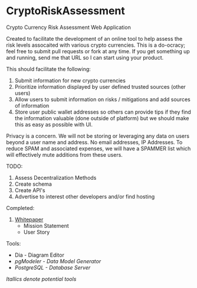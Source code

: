 # CryptoRiskAssessment
Crypto Currency Risk Assessment Web Application

Created to facilitate the development of an online tool to help assess the risk levels assocaited with various crypto currencies.  This is a do-ocracy; feel free to submit pull requests or fork at any time.  If you get something up and running, send me that URL so I can start using your product.

This should facilitate the following:
1) Submit information for new crypto currencies
2) Prioritize information displayed by user defined trusted sources (other users)
3) Allow users to submit information on risks / mitigations and add sources of information
4) Store user public wallet addresses so others can provide tips if they find the information valuable (done outside of platform) but we should make this as easy as possible with UI.

Privacy is a concern.  We will not be storing or leveraging any data on users beyond a user name and address.  No email addresses, IP Addresses.  To reduce SPAM and associated expenses, we will have a SPAMMER list which will effectively mute additions from these users.

TODO:
1. Assess Decentralization Methods
2. Create schema 
3. Create API's
4. Advertise to interest other developers and/or find hosting

Completed:
1. [Whitepaper](https://github.com/J-Daniel-Smith/CryptoRiskAssessment/wiki/Whitepaper)
    * Mission Statement
    * User Story

Tools:
* Dia - Diagram Editor
* *pgModeler - Data Model Generator*
* *PostgreSQL - Database Server*

*Itallics denote potential tools*
